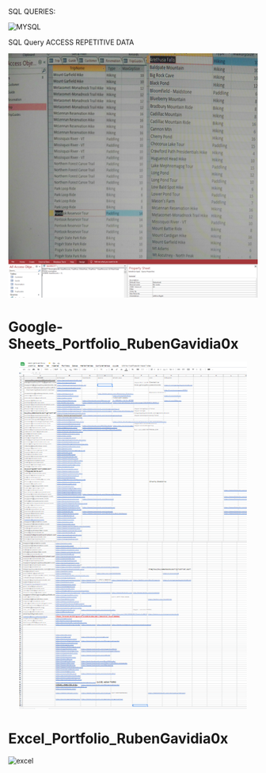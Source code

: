 SQL QUERIES:

![MYSQL](https://cdn.discordapp.com/attachments/816065077877800990/825788871677444127/unknown.png)

SQL Query ACCESS REPETITIVE DATA

![SQL-ACCESS](https://github.com/RubenGavidia/Data_Portfolio_RubenGavidia0x/blob/main/DATA/2images_normalization_with_access.png?raw=true)


# Google-Sheets_Portfolio_RubenGavidia0x

<p align="center">
  <img width="460" height="700" src="https://github.com/RubenGavidia/Data_Portfolio_RubenGavidia0x/blob/main/DATA/google%20sheets%20last%20data%20entry%20job.png?raw=true">
</p>


# Excel_Portfolio_RubenGavidia0x

![excel](https://github.com/RubenGavidia/Excel_Portfolio_RubenGavidia0x/blob/main/Untitled.png)
